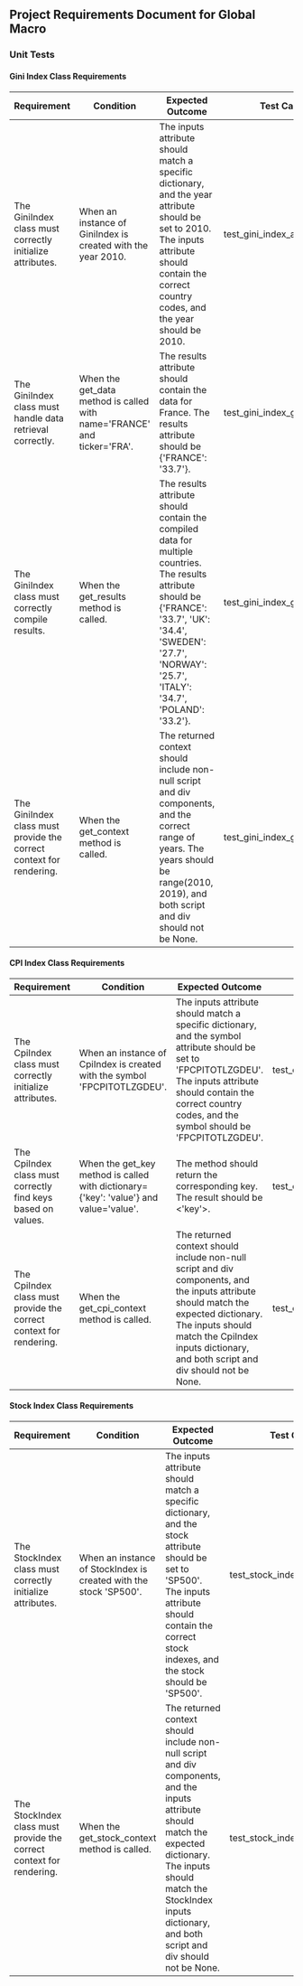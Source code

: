 ## Project Requirements Document for Global Macro

### Unit Tests

#### Gini Index Class Requirements

Requirement | Condition | Expected Outcome | Test Case
----------- | --------- | ---------------- | ---------
The GiniIndex class must correctly initialize attributes. | When an instance of GiniIndex is created with the year 2010. | The inputs attribute should match a specific dictionary, and the year attribute should be set to 2010. The inputs attribute should contain the correct country codes, and the year should be 2010. | test_gini_index_attributes
The GiniIndex class must handle data retrieval correctly. | When the get_data method is called with name='FRANCE' and ticker='FRA'. | The results attribute should contain the data for France. The results attribute should be {'FRANCE': '33.7'}. | test_gini_index_get_data
The GiniIndex class must correctly compile results. | When the get_results method is called. | The results attribute should contain the compiled data for multiple countries. The results attribute should be {'FRANCE': '33.7', 'UK': '34.4', 'SWEDEN': '27.7', 'NORWAY': '25.7', 'ITALY': '34.7', 'POLAND': '33.2'}. | test_gini_index_get_results
The GiniIndex class must provide the correct context for rendering. | When the get_context method is called. | The returned context should include non-null script and div components, and the correct range of years. The years should be range(2010, 2019), and both script and div should not be None. | test_gini_index_get_context

#### CPI Index Class Requirements

Requirement | Condition | Expected Outcome | Test Case
----------- | --------- | ---------------- | ---------
The CpiIndex class must correctly initialize attributes. | When an instance of CpiIndex is created with the symbol 'FPCPITOTLZGDEU'. | The inputs attribute should match a specific dictionary, and the symbol attribute should be set to 'FPCPITOTLZGDEU'. The inputs attribute should contain the correct country codes, and the symbol should be 'FPCPITOTLZGDEU'. | test_cpi_index_attributes
The CpiIndex class must correctly find keys based on values. | When the get_key method is called with dictionary={'key': 'value'} and value='value'. | The method should return the corresponding key. The result should be <'key'>. | test_cpi_index_get_key
The CpiIndex class must provide the correct context for rendering. | When the get_cpi_context method is called. | The returned context should include non-null script and div components, and the inputs attribute should match the expected dictionary. The inputs should match the CpiIndex inputs dictionary, and both script and div should not be None. | test_cpi_index_get_context

#### Stock Index Class Requirements

Requirement | Condition | Expected Outcome | Test Case
----------- | --------- | ---------------- | ---------
The StockIndex class must correctly initialize attributes. | When an instance of StockIndex is created with the stock 'SP500'. | The inputs attribute should match a specific dictionary, and the stock attribute should be set to 'SP500'. The inputs attribute should contain the correct stock indexes, and the stock should be 'SP500'. | test_stock_index_attributes
The StockIndex class must provide the correct context for rendering. | When the get_stock_context method is called. | The returned context should include non-null script and div components, and the inputs attribute should match the expected dictionary. The inputs should match the StockIndex inputs dictionary, and both script and div should not be None. | test_stock_index_get_context


